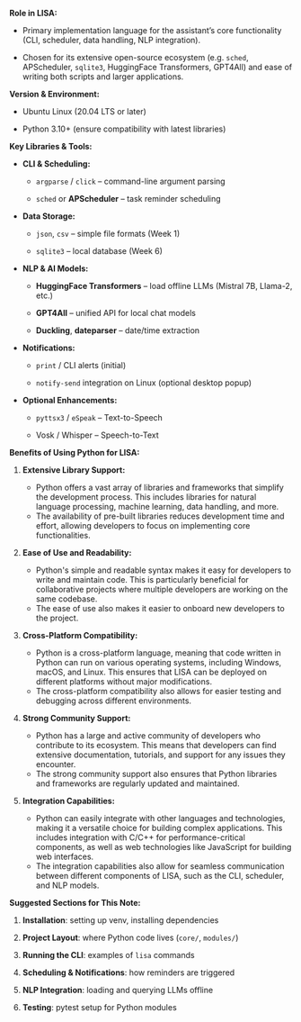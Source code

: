 **Role in LISA:**

- Primary implementation language for the assistant’s core functionality (CLI, scheduler, data handling, NLP integration).
    
- Chosen for its extensive open-source ecosystem (e.g. `sched`, APScheduler, `sqlite3`, HuggingFace Transformers, GPT4All) and ease of writing both scripts and larger applications.
    

**Version & Environment:**

- Ubuntu Linux (20.04 LTS or later)
    
- Python 3.10+ (ensure compatibility with latest libraries)
    

**Key Libraries & Tools:**

- **CLI & Scheduling:**
    
    - `argparse` / `click` – command-line argument parsing
        
    - `sched` or **APScheduler** – task reminder scheduling
        
- **Data Storage:**
    
    - `json`, `csv` – simple file formats (Week 1)
        
    - `sqlite3` – local database (Week 6)
        
- **NLP & AI Models:**
    
    - **HuggingFace Transformers** – load offline LLMs (Mistral 7B, Llama-2, etc.)
        
    - **GPT4All** – unified API for local chat models
        
    - **Duckling**, **dateparser** – date/time extraction
        
- **Notifications:**
    
    - `print` / CLI alerts (initial)
        
    - `notify-send` integration on Linux (optional desktop popup)
        
- **Optional Enhancements:**
    
    - `pyttsx3` / `eSpeak` – Text-to-Speech
        
    - Vosk / Whisper – Speech-to-Text
        

**Benefits of Using Python for LISA:**

1. **Extensive Library Support:**
   - Python offers a vast array of libraries and frameworks that simplify the development process. This includes libraries for natural language processing, machine learning, data handling, and more.
   - The availability of pre-built libraries reduces development time and effort, allowing developers to focus on implementing core functionalities.

2. **Ease of Use and Readability:**
   - Python's simple and readable syntax makes it easy for developers to write and maintain code. This is particularly beneficial for collaborative projects where multiple developers are working on the same codebase.
   - The ease of use also makes it easier to onboard new developers to the project.

3. **Cross-Platform Compatibility:**
   - Python is a cross-platform language, meaning that code written in Python can run on various operating systems, including Windows, macOS, and Linux. This ensures that LISA can be deployed on different platforms without major modifications.
   - The cross-platform compatibility also allows for easier testing and debugging across different environments.

4. **Strong Community Support:**
   - Python has a large and active community of developers who contribute to its ecosystem. This means that developers can find extensive documentation, tutorials, and support for any issues they encounter.
   - The strong community support also ensures that Python libraries and frameworks are regularly updated and maintained.

5. **Integration Capabilities:**
   - Python can easily integrate with other languages and technologies, making it a versatile choice for building complex applications. This includes integration with C/C++ for performance-critical components, as well as web technologies like JavaScript for building web interfaces.
   - The integration capabilities also allow for seamless communication between different components of LISA, such as the CLI, scheduler, and NLP models.

**Suggested Sections for This Note:**

1. **Installation**: setting up venv, installing dependencies
    
2. **Project Layout**: where Python code lives (`core/`, `modules/`)
    
3. **Running the CLI**: examples of `lisa` commands
    
4. **Scheduling & Notifications**: how reminders are triggered
    
5. **NLP Integration**: loading and querying LLMs offline
    
6. **Testing**: pytest setup for Python modules
